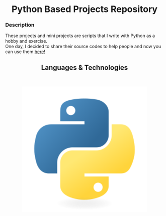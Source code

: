 <h1 align="center"> Python Based Projects Repository  </h1>
<h3 align="left"> <b> Description </b> </h3>
<p align="left"> These projects and mini projects are scripts that I write with Python as a hobby and exercise. </br>
One day, I decided to share their source codes to help people and now you can use them  
<a href="[https://github.com/Legendify/Python](https://github.com/Legendify/Python)" alt=Python > here! </a> </p>
<h2 align="center"> <b>Languages & Technologies </b> </h2> </br> 
<p align="center"> <a href="https://www.python.org" target="_blank" rel="noreferrer"> 
<img src="https://raw.githubusercontent.com/devicons/devicon/master/icons/python/python-original.svg" alt="python"
width="400" height="400"/> </a> </p> 
